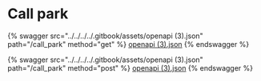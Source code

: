 # Call park

{% swagger src="../../../../.gitbook/assets/openapi (3).json" path="/call_park" method="get" %}
[openapi (3).json](<../../../../.gitbook/assets/openapi (3).json>)
{% endswagger %}

{% swagger src="../../../../.gitbook/assets/openapi (3).json" path="/call_park" method="post" %}
[openapi (3).json](<../../../../.gitbook/assets/openapi (3).json>)
{% endswagger %}
